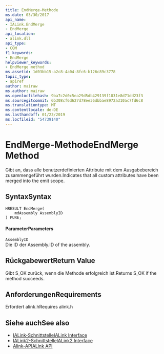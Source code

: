 ```yaml
---
title: EndMerge-Methode
ms.date: 03/30/2017
api_name:
- IALink.EndMerge
- EndMerge
api_location:
- alink.dll
api_type:
- COM
f1_keywords:
- EndMerge
helpviewer_keywords:
- EndMerge method
ms.assetid: 1d03bb15-a2c8-4a04-8fc6-b126c89c3778
topic_type:
- apiref
author: mairaw
ms.author: mairaw
ms.openlocfilehash: 9ba7c2d0c5ea29d5db429139f1831e8d71dd23f3
ms.sourcegitcommit: 6b308cf6d627d78ee36dbbae8972a310ac7fd6c8
ms.translationtype: MT
ms.contentlocale: de-DE
ms.lasthandoff: 01/23/2019
ms.locfileid: "54739140"
---
```

# <a name="endmerge-method"></a><span data-ttu-id="3da56-102">EndMerge-Methode</span><span class="sxs-lookup"><span data-stu-id="3da56-102">EndMerge Method</span></span>
<span data-ttu-id="3da56-103">Gibt an, dass alle benutzerdefinierten Attribute mit dem Ausgabebereich zusammengeführt wurden.</span><span class="sxs-lookup"><span data-stu-id="3da56-103">Indicates that all custom attributes have been merged into the emit scope.</span></span>  
  
## <a name="syntax"></a><span data-ttu-id="3da56-104">Syntax</span><span class="sxs-lookup"><span data-stu-id="3da56-104">Syntax</span></span>  
  
```  
HRESULT EndMerge(  
    mdAssembly AssemblyID  
) PURE;  
```  
  
#### <a name="parameters"></a><span data-ttu-id="3da56-105">Parameter</span><span class="sxs-lookup"><span data-stu-id="3da56-105">Parameters</span></span>  
 `AssemblyID`  
 <span data-ttu-id="3da56-106">Die ID der Assembly.</span><span class="sxs-lookup"><span data-stu-id="3da56-106">ID of the assembly.</span></span>  
  
## <a name="return-value"></a><span data-ttu-id="3da56-107">Rückgabewert</span><span class="sxs-lookup"><span data-stu-id="3da56-107">Return Value</span></span>  
 <span data-ttu-id="3da56-108">Gibt S_OK zurück, wenn die Methode erfolgreich ist.</span><span class="sxs-lookup"><span data-stu-id="3da56-108">Returns S_OK if the method succeeds.</span></span>  
  
## <a name="requirements"></a><span data-ttu-id="3da56-109">Anforderungen</span><span class="sxs-lookup"><span data-stu-id="3da56-109">Requirements</span></span>  
 <span data-ttu-id="3da56-110">Erfordert alink.h</span><span class="sxs-lookup"><span data-stu-id="3da56-110">Requires alink.h</span></span>  
  
## <a name="see-also"></a><span data-ttu-id="3da56-111">Siehe auch</span><span class="sxs-lookup"><span data-stu-id="3da56-111">See also</span></span>
- [<span data-ttu-id="3da56-112">IALink-Schnittstelle</span><span class="sxs-lookup"><span data-stu-id="3da56-112">IALink Interface</span></span>](../../../../docs/framework/unmanaged-api/alink/ialink-interface.md)
- [<span data-ttu-id="3da56-113">IALink2-Schnittstelle</span><span class="sxs-lookup"><span data-stu-id="3da56-113">IALink2 Interface</span></span>](../../../../docs/framework/unmanaged-api/alink/ialink2-interface.md)
- [<span data-ttu-id="3da56-114">Alink-API</span><span class="sxs-lookup"><span data-stu-id="3da56-114">ALink API</span></span>](../../../../docs/framework/unmanaged-api/alink/index.md)
